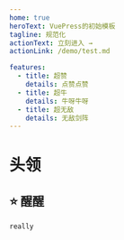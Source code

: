 ```yaml
---
home: true
heroText: VuePress的初始模板
tagline: 规范化
actionText: 立刻进入 →
actionLink: /demo/test.md

features:
  - title: 超赞
    details: 点赞点赞
  - title: 超牛
    details: 牛呀牛呀
  - title: 超无敌
    details: 无敌剑阵
---
```


# 头领

## :star: 醒醒

```js
really
```
